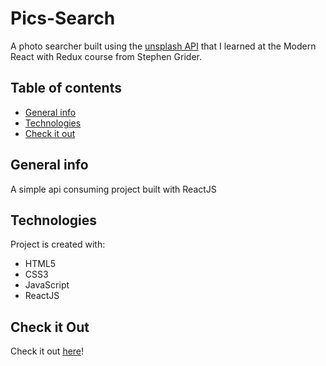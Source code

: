 # Pics-Search
A photo searcher built using the [unsplash API](https://unsplash.com/developers) that I learned at the Modern React with Redux course from Stephen Grider.

## Table of contents
* [General info](#general-info)
* [Technologies](#technologies)
* [Check it out](#check-it-out)

## General info
A simple api consuming project built with ReactJS
	
## Technologies
Project is created with:
* HTML5
* CSS3
* JavaScript
* ReactJS

## Check it Out
Check it out [here](https://bernardocastro.github.io/pics-search/)!

